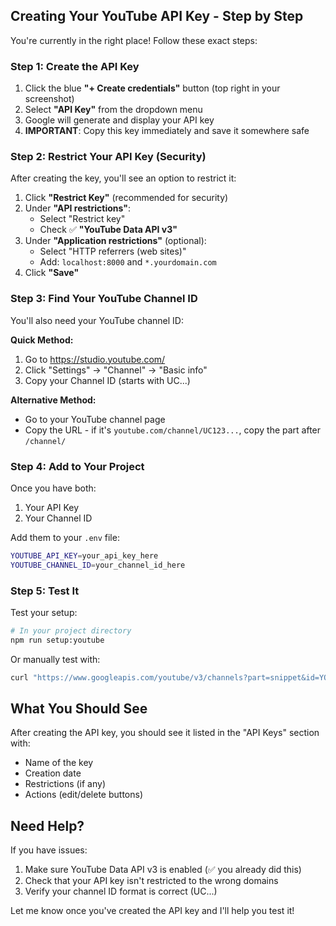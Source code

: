 ## Creating Your YouTube API Key - Step by Step

You're currently in the right place! Follow these exact steps:

### Step 1: Create the API Key
1. Click the blue **"+ Create credentials"** button (top right in your screenshot)
2. Select **"API Key"** from the dropdown menu
3. Google will generate and display your API key
4. **IMPORTANT**: Copy this key immediately and save it somewhere safe

### Step 2: Restrict Your API Key (Security)
After creating the key, you'll see an option to restrict it:

1. Click **"Restrict Key"** (recommended for security)
2. Under **"API restrictions"**:
   - Select "Restrict key"
   - Check ✅ **"YouTube Data API v3"**
3. Under **"Application restrictions"** (optional):
   - Select "HTTP referrers (web sites)" 
   - Add: `localhost:8000` and `*.yourdomain.com`
4. Click **"Save"**

### Step 3: Find Your YouTube Channel ID
You'll also need your YouTube channel ID:

**Quick Method:**
1. Go to https://studio.youtube.com/
2. Click "Settings" → "Channel" → "Basic info"
3. Copy your Channel ID (starts with UC...)

**Alternative Method:**
- Go to your YouTube channel page
- Copy the URL - if it's `youtube.com/channel/UC123...`, copy the part after `/channel/`

### Step 4: Add to Your Project
Once you have both:
1. Your API Key
2. Your Channel ID

Add them to your `.env` file:
```bash
YOUTUBE_API_KEY=your_api_key_here
YOUTUBE_CHANNEL_ID=your_channel_id_here
```

### Step 5: Test It
Test your setup:
```bash
# In your project directory
npm run setup:youtube
```

Or manually test with:
```bash
curl "https://www.googleapis.com/youtube/v3/channels?part=snippet&id=YOUR_CHANNEL_ID&key=YOUR_API_KEY"
```

## What You Should See
After creating the API key, you should see it listed in the "API Keys" section with:
- Name of the key
- Creation date  
- Restrictions (if any)
- Actions (edit/delete buttons)

## Need Help?
If you have issues:
1. Make sure YouTube Data API v3 is enabled (✅ you already did this)
2. Check that your API key isn't restricted to the wrong domains
3. Verify your channel ID format is correct (UC...)

Let me know once you've created the API key and I'll help you test it!
